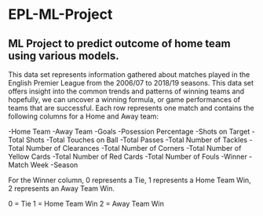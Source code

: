 # EPL-ML-Project

## ML Project to predict outcome of home team using various models.

This data set represents information gathered about matches played in the English Premier League from the 2006/07 to 2018/19 seasons. 
This data set offers insight into the common trends and patterns of winning teams and hopefully, we can uncover a winning formula, 
or game performances of teams that are successful. Each row represents one match and contains the following columns for a Home and Away team:

-Home Team
-Away Team
-Goals
-Posession Percentage
-Shots on Target
-Total Shots
-Total Touches on Ball
-Total Passes
-Total Number of Tackles
-Total Number of Clearances
-Total Number of Corners
-Total Number of Yellow Cards
-Total Number of Red Cards
-Total Number of Fouls
-Winner
-Match Week
-Season

For the Winner column, 0 represents a Tie, 1 represents a Home Team Win, 2 represents an Away Team Win.

0 = Tie
1 = Home Team Win
2 = Away Team Win
